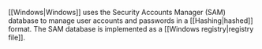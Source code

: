 [[Windows|Windows]] uses the Security Accounts Manager (SAM) database to manage user accounts and passwords in a [[Hashing|hashed]] format. The SAM database is implemented as a [[Windows registry|registry file]].